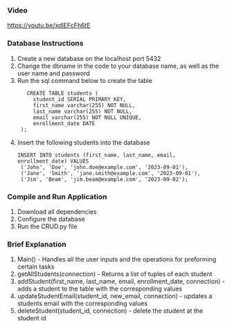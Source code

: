 ### Video
https://youtu.be/xdlEFcFh6tE

### Database Instructions
1. Create a new database on the localhost port 5432
2. Change the dbname in the code to your database name, as well as the user name and password
3. Run the sql command below to create the table
   ```
      CREATE TABLE students (
        student_id SERIAL PRIMARY KEY,
        first_name varchar(255) NOT NULL,
        last_name varchar(255) NOT NULL,
        email varchar(255) NOT NULL UNIQUE,
        enrollment_date DATE
    );
4. Insert the following students into the database
   ```
   INSERT INTO students (first_name, last_name, email, enrollment_date) VALUES
    ('John', 'Doe', 'john.doe@example.com', '2023-09-01'),
    ('Jane', 'Smith', 'jane.smith@example.com', '2023-09-01'),
    ('Jim', 'Beam', 'jim.beam@example.com', '2023-09-02');

### Compile and Run Application
1. Download all dependencies
2. Configure the database
3. Run the CRUD.py file

### Brief Explanation
1. Main() - Handles all the user inputs and the operations for preforming certain tasks
2. getAllStudents(connection) - Returns a list of tuples of each student
3. addStudent(first_name, last_name, email, enrollment_date, connection) - adds a student to the table with the corresponding values
4. updateStudentEmail(student_id, new_email, connection) - updates a students email with the corresponding values
5. deleteStudent(student_id, connection) - delete the student at the student id


